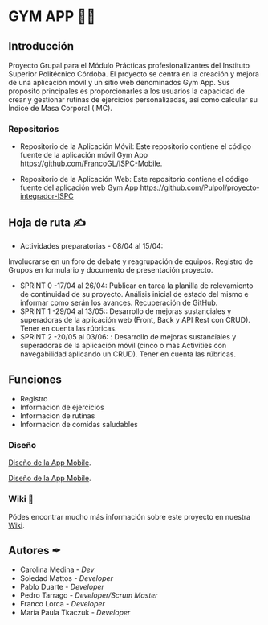 # GYM APP 🏋️‍♀️

## Introducción

Proyecto Grupal para el Módulo Prácticas profesionalizantes del Instituto Superior Politécnico Córdoba. El proyecto se centra en la creación y mejora de una aplicación móvil y un sitio web denominados Gym App. Sus propósito principales es proporcionarles a los usuarios la capacidad de crear y gestionar rutinas de ejercicios personalizadas, así como calcular su Índice de Masa Corporal (IMC).

### Repositorios

* Repositorio de la Aplicación Móvil: Este repositorio contiene el código fuente de la aplicación móvil Gym App https://github.com/FrancoGL/ISPC-Mobile.

* Repositorio de la Aplicación Web: Este repositorio contiene el código fuente del aplicación web Gym App https://github.com/PulpoI/proyecto-integrador-ISPC

## Hoja de ruta ✍
* Actividades preparatorias -  08/04 al 15/04: 

Involucrarse en un foro de debate y reagrupación de equipos.
Registro de Grupos en formulario y documento de presentación proyecto.  

* SPRINT 0 -17/04 al 26/04:  Publicar en tarea la planilla de relevamiento de continuidad de su proyecto. Análisis inicial de estado del mismo e informar como serán los avances. Recuperación de GitHub.
* SPRINT 1 -29/04 al 13/05:: Desarrollo de mejoras sustanciales y superadoras de la aplicación web (Front, Back y API Rest con CRUD). Tener en cuenta las rúbricas.
* SPRINT 2 -20/05 al 03/06: : Desarrollo de mejoras sustanciales y superadoras de la aplicación móvil (cinco o mas Activities con navegabilidad aplicando un CRUD). Tener en cuenta las rúbricas.

  
## Funciones
* Registro
* Informacion de ejercicios
* Informacion de rutinas
* Informacion de comidas saludables

### Diseño
[Diseño de la App Mobile](https://enlace.tld "Diseño de la App Mobile").

[Diseño de la App Mobile](https://enlace.tld "Diseño de la App Mobile").

### Wiki 📜
Pódes encontrar mucho más información sobre este proyecto en nuestra [Wiki](https://enlace.tld "Wiki").

## Autores ✒
* Carolina Medina - _Dev_
* Soledad Mattos - _Developer_
* Pablo Duarte - _Developer_
* Pedro Tarrago - _Developer/Scrum Master_
* Franco Lorca - _Developer_
* María Paula Tkaczuk - _Developer_


